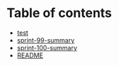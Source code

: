 # Table of contents

* [test](README.md)
* [sprint-99-summary](sprint-99-summary.md)
* [sprint-100-summary](sprint-100-summary.md)
* [README](readme.md)
